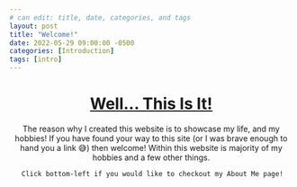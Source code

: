 ```yaml
---
# can edit: title, date, categories, and tags
layout: post
title: "Welcome!"
date: 2022-05-29 09:00:00 -0500
categories: [Introduction]
tags: [intro]
---
```


<h1 align="center"><u>Well... This Is It!</u></h1>

<p align="center">
    The reason why I created this website is to showcase my life, and my hobbies! If you have found your way to this site (or I was brave enough to hand you a link 😅) then welcome! Within this website is majority of my hobbies and a few other things.

       Click bottom-left if you would like to checkout my About Me page!
</p>

<!-- This is to show how images can be used -->
<!-- ![Audi](/assets/img/audi.jpg) -->